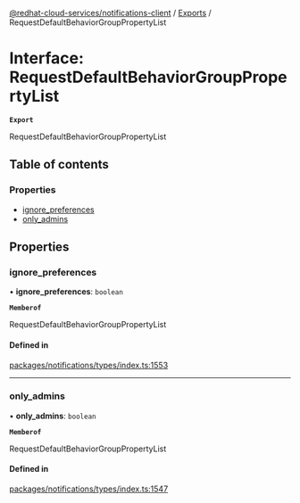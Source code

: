 [@redhat-cloud-services/notifications-client](../README.md) / [Exports](../modules.md) / RequestDefaultBehaviorGroupPropertyList

# Interface: RequestDefaultBehaviorGroupPropertyList

**`Export`**

RequestDefaultBehaviorGroupPropertyList

## Table of contents

### Properties

- [ignore\_preferences](RequestDefaultBehaviorGroupPropertyList.md#ignore_preferences)
- [only\_admins](RequestDefaultBehaviorGroupPropertyList.md#only_admins)

## Properties

### ignore\_preferences

• **ignore\_preferences**: `boolean`

**`Memberof`**

RequestDefaultBehaviorGroupPropertyList

#### Defined in

[packages/notifications/types/index.ts:1553](https://github.com/RedHatInsights/javascript-clients/blob/main/packages/notifications/types/index.ts#L1553)

___

### only\_admins

• **only\_admins**: `boolean`

**`Memberof`**

RequestDefaultBehaviorGroupPropertyList

#### Defined in

[packages/notifications/types/index.ts:1547](https://github.com/RedHatInsights/javascript-clients/blob/main/packages/notifications/types/index.ts#L1547)
